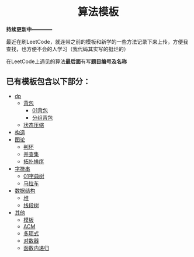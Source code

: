 <!--
 * @Description: 
 * @Author: shadow221213
 * @Date: 2023-10-24 18:46:33
 * @LastEditTime: 2023-11-09 15:19:21
-->
# <div align="center">算法模板</div>

**持续更新中————**

最近在刷LeetCode，就连带之前的模板和新学的一些方法记录下来上传，方便我查找，也方便不会的人学习（我代码其实写的挺烂的）

在LeetCode上遇见的算法**最后面**有写**题目编号及名称**

## 已有模板包含以下部分：

- [dp](./dp/)
  - [背包](./dp/背包/)
    - [01背包](./dp/背包/01背包/README.md)
    - [分组背包](./dp/背包/分组背包/README.md)
  - [状态压缩](./dp/状态压缩/README.md)
- [构造](./构造/README.md)
- [图论](./图论/)
  - [判环](./图论/判环/README.md)
  - [并查集](./图论/并查集/README.md)
  - [拓扑排序](./图论/拓扑排序/README.md)
- [字符串](./字符串/)
  - [01字典树](./字符串/01字典树/README.md)
  - [马拉车](./字符串/马拉车/README.md)
- [数据结构](./数据结构/)
  - [堆](./数据结构/堆/README.md)
  - [线段树](./数据结构/线段树/README.md)
- [其他](./其他/)
  - [模板](./其他/模板.cpp)
  - [ACM](./其他/ACM.docx)
  - [多项式](./其他/多项式.cpp)
  - [对数器](./其他/对数器.cpp)
  - [函数内递归](./其他/函数内递归.cpp)